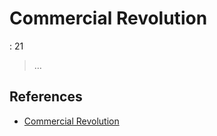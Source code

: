 # Commercial Revolution

: 21

> …
> 

## References

- [Commercial Revolution](https://en.wikipedia.org/wiki/Commercial_revolution)